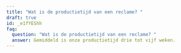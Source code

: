 ```yaml
---
title: "Wat is de productietijd van een reclame? "
draft: true
id: _e1fYEShh
faq:
  question: "Wat is de productietijd van een reclame? "
  answer: Gemiddeld is onze productietijd drie tot vijf weken.
---
```

